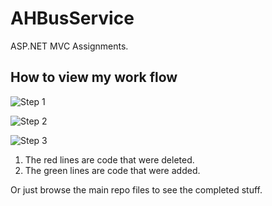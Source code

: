 # AHBusService
ASP.NET MVC Assignments.

## How to view my work flow

![Step 1](http://i.imgur.com/p1bZQK3.png)

![Step 2](http://i.imgur.com/Om8CTGh.png)

![Step 3](http://i.imgur.com/p871uWQ.png)

1. The red lines are code that were deleted.
2. The green lines are code that were added.

Or just browse the main repo files to see the completed stuff.
